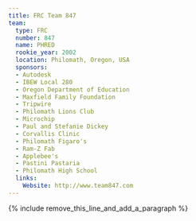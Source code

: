 ```yaml
---
title: FRC Team 847
team:
  type: FRC
  number: 847
  name: PHRED
  rookie_year: 2002
  location: Philomath, Oregon, USA
  sponsors:
  - Autodesk
  - IBEW Local 280
  - Oregon Department of Education
  - Maxfield Family Foundation
  - Tripwire
  - Philomath Lions Club
  - Microchip
  - Paul and Stefanie Dickey
  - Corvallis Clinic
  - Philomath Figaro's
  - Ram-Z Fab
  - Applebee's
  - Pastini Pastaria
  - Philomath High School
  links:
    Website: http://www.team847.com
---
```


{% include remove_this_line_and_add_a_paragraph %}